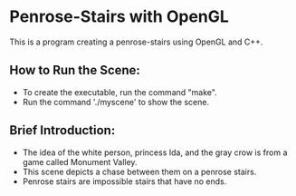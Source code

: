 # Penrose-Stairs with OpenGL
This is a program creating a penrose-stairs using OpenGL and C++.

## How to Run the Scene:
* To create the executable, run the command "make".
* Run the command './myscene' to show the scene.

## Brief Introduction: 
* The idea of the white person, princess Ida, and the gray crow is from a game called Monument Valley. 
* This scene depicts a chase between them on a penrose stairs. 
* Penrose stairs are impossible stairs that have no ends.
